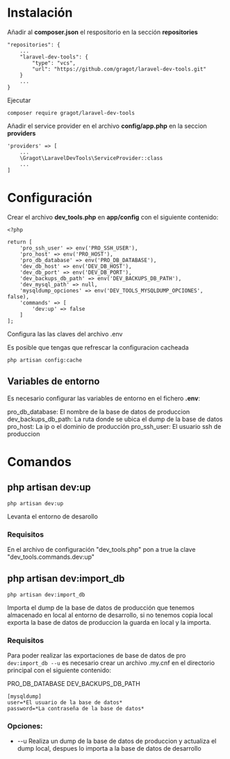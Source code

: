 # Instalación

Añadir al **composer.json** el respositorio en la sección **repositories**

``` 
"repositories": {
    ...
    "laravel-dev-tools": {
        "type": "vcs",
        "url": "https://github.com/gragot/laravel-dev-tools.git"
    }
    ...
}
```

Ejecutar

```
composer require gragot/laravel-dev-tools
```

Añadir el service provider en el archivo **config/app.php** en la seccion **providers**

```
'providers' => [
    ...
    \Gragot\LaravelDevTools\ServiceProvider::class
    ...
]
```

# Configuración

Crear el archivo **dev_tools.php** en **app/config** con el siguiente contenido:

```
<?php

return [
    'pro_ssh_user' => env('PRO_SSH_USER'),
    'pro_host' => env('PRO_HOST'),
    'pro_db_database' => env('PRO_DB_DATABASE'),
    'dev_db_host' => env('DEV_DB_HOST'),
    'dev_db_port' => env('DEV_DB_PORT'),
    'dev_backups_db_path' => env('DEV_BACKUPS_DB_PATH'),
    'dev_mysql_path' => null,
    'mysqldump_opciones' => env('DEV_TOOLS_MYSQLDUMP_OPCIONES', false),
    'commands' => [
        'dev:up' => false
    ]
];

```

Configura las las claves del archivo .env

Es posible que tengas que refrescar la configuracion cacheada

``` 
php artisan config:cache
```

## Variables de entorno

Es necesario configurar las variables de entorno en el fichero **.env**:

pro_db_database: El nombre de la base de datos de produccion
dev_backups_db_path: La ruta donde se ubica el dump de la base de datos
pro_host: La ip o el dominio de producción
pro_ssh_user: El usuario ssh de produccion

# Comandos

## php artisan dev:up

```
php artisan dev:up
```

Levanta el entorno de desarollo

### Requisitos

En el archivo de configuración "dev_tools.php" pon a true la clave "dev_tools.commands.dev:up"

## php artisan dev:import_db

```
php artisan dev:import_db
```

Importa el dump de la base de datos de producción que tenemos almacenado en local al entorno de desarrollo, si no tenemos copia local exporta la base de datos de produccion la guarda en local y la importa.

### Requisitos

Para poder realizar las exportaciones de base de datos de pro ``` dev:import_db --u ``` es necesario crear un archivo .my.cnf en el directorio principal con el siguiente contenido:

PRO_DB_DATABASE
DEV_BACKUPS_DB_PATH

```
[mysqldump]
user=*El usuario de la base de datos*
password=*La contraseña de la base de datos*
```

### Opciones:

* --u Realiza un dump de la base de datos de produccion y actualiza el dump local, despues lo importa a la base de datos de desarrollo
